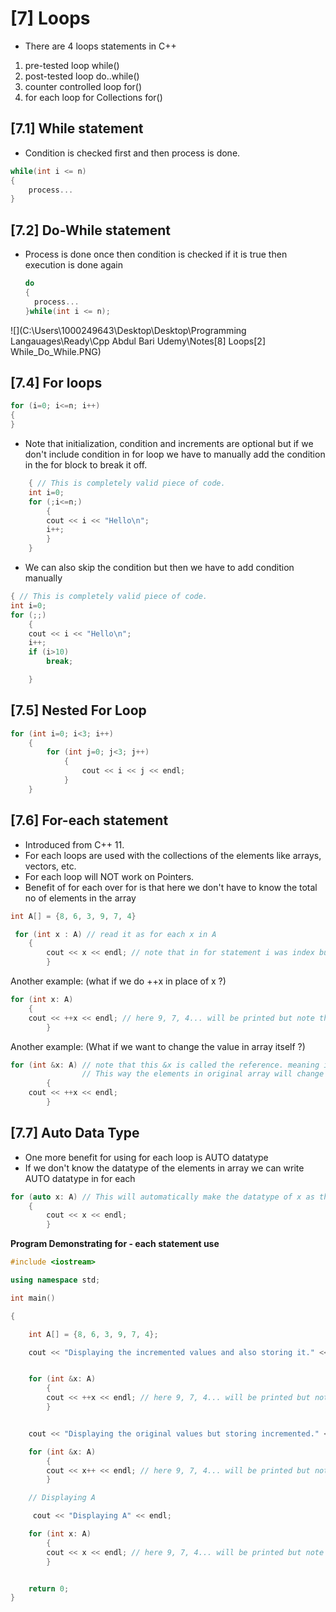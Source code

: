 # [7] Loops

* There are 4 loops statements in C++

1.  pre-tested loop while()
2. post-tested loop do..while()
3. counter controlled loop for()
4. for each loop for Collections for()

## [7.1] While statement

- Condition is checked first and then process is done.

```c++
while(int i <= n)
{
	process...
}
```

## [7.2] Do-While statement

- Process is done once then condition is checked if it is true then execution is done again

  ```c++
  do
  {
  	process...
  }while(int i <= n);
  
  ```



![](C:\Users\1000249643\Desktop\Desktop\Programming Langauages\Ready\Cpp Abdul Bari Udemy\Notes\[8] Loops\[2] While_Do_While.PNG)



## [7.4] For loops

```c++
for (i=0; i<=n; i++)
{
}
```

- Note that initialization, condition and increments are optional but if we don't include condition in for loop we have to manually add the condition
in the for block to break it off.

```c++
	{ // This is completely valid piece of code.
	int i=0;
	for (;i<=n;)
		{
		cout << i << "Hello\n";
		i++;
		}
	}
```

- We can also skip the condition but then we have to add condition manually

```c++
{ // This is completely valid piece of code.
int i=0;
for (;;)
	{
	cout << i << "Hello\n";
	i++;
	if (i>10)
		break;

	}
```
## [7.5] Nested For Loop

```c++
for (int i=0; i<3; i++)
	{
		for (int j=0; j<3; j++)
			{
				cout << i << j << endl;
			}
	}
```

## [7.6] For-each statement

- Introduced from C++ 11.
- For each loops are used with the collections of the elements like arrays, vectors, etc.
- For each loop will NOT work on Pointers.
- Benefit of for each over for is that here we don't have to know the total no of elements in the array

```c++
int A[] = {8, 6, 3, 9, 7, 4}

 for (int x : A) // read it as for each x in A
	{
		cout << x << endl; // note that in for statement i was index but here x is element itself
		}
```

Another example: (what if we do ++x in place of x ?)

```c++
for (int x: A)
	{
	cout << ++x << endl; // here 9, 7, 4... will be printed but note that original values in the array will remain unchanged.
		}
```

Another example: (What if we want to change the value in array itself ?)

```c++
for (int &x: A) // note that this &x is called the reference. meaning it gives the name to the same value
				// This way the elements in original array will change
		{
	cout << ++x << endl; 
		}	
```

## [7.7] Auto Data Type

- One more benefit for using for each loop is AUTO datatype
- If we don't know the datatype of the elements in array we can write AUTO datatype in for each		

```c++
for (auto x: A) // This will automatically make the datatype of x as the datatype available in the array.
	{
		cout << x << endl;
		}
```

**Program Demonstrating for - each statement use**

```c++
#include <iostream>

using namespace std;

int main()

{

    int A[] = {8, 6, 3, 9, 7, 4};

    cout << "Displaying the incremented values and also storing it." << endl;


    for (int &x: A)
        {
        cout << ++x << endl; // here 9, 7, 4... will be printed but note that original values in the array will remain unchanged.
		}


    cout << "Displaying the original values but storing incremented." << endl;

    for (int &x: A)
        {
        cout << x++ << endl; // here 9, 7, 4... will be printed but note that original values in the array will remain unchanged.
		}

    // Displaying A

     cout << "Displaying A" << endl;

    for (int x: A)
        {
        cout << x << endl; // here 9, 7, 4... will be printed but note that original values in the array will remain unchanged.
		}


    return 0;
}



```


